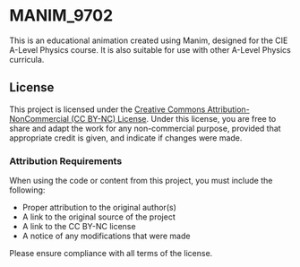 # MANIM_9702
This is an educational animation created using Manim, designed for the CIE A-Level Physics course. It is also suitable for use with other A-Level Physics curricula.

## License

This project is licensed under the [Creative Commons Attribution-NonCommercial (CC BY-NC) License](https://creativecommons.org/licenses/by-nc/4.0/). Under this license, you are free to share and adapt the work for any non-commercial purpose, provided that appropriate credit is given, and indicate if changes were made.

### Attribution Requirements

When using the code or content from this project, you must include the following:

- Proper attribution to the original author(s)
- A link to the original source of the project
- A link to the CC BY-NC license
- A notice of any modifications that were made

Please ensure compliance with all terms of the license.